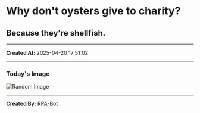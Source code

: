 # Why don't oysters give to charity?

## Because they're shellfish.

---
**Created At:** 2025-04-20 17:51:02

---
### Today's Image

![Random Image](https://random-image-pepebigotes.vercel.app/api/random-image)

---
**Created By:** RPA-Bot
